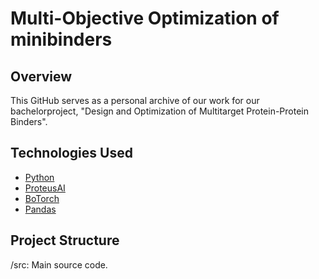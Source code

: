 # Multi-Objective Optimization of minibinders

## Overview

This GitHub serves as a personal archive of our work for our bachelorproject, "Design and Optimization of Multitarget Protein-Protein Binders".

## Technologies Used

- [Python](https://github.com/python)
- [ProteusAI](https://github.com/jonfunk21/ProteusAI/)
- [BoTorch](https://github.com/pytorch/botorch)
- [Pandas](https://github.com/pandas-dev/pandas)

## Project Structure

/src: Main source code.
